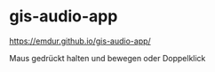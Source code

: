# gis-audio-app
https://emdur.github.io/gis-audio-app/

Maus gedrückt halten und bewegen
oder Doppelklick
